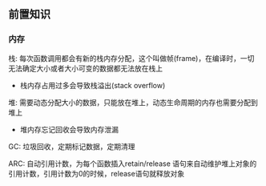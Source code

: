 ## 前置知识

### 内存

栈: 每次函数调用都会有新的栈内存分配，这个叫做帧(frame)，在编译时，一切无法确定大小或者大小可变的数据都无法放在栈上

- 栈内存占用过多会导致栈溢出(stack overflow)

堆: 需要动态分配大小的数据，只能放在堆上，动态生命周期的内存也需要分配到堆上

- 堆内存忘记回收会导致内存泄漏

GC: 垃圾回收，定期标记数据，定期清理

ARC: 自动引用计数，为每个函数插入retain/release 语句来自动维护堆上对象的引用计数，引用计数为0的时候，release语句就释放对象
